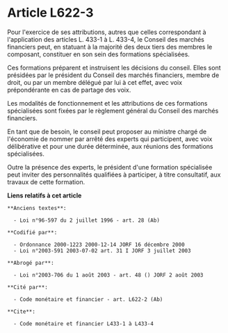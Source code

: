 # Article L622-3

Pour l'exercice de ses attributions, autres que celles correspondant à l'application des articles L. 433-1 à L. 433-4, le
Conseil des marchés financiers peut, en statuant à la majorité des deux tiers des membres le composant, constituer en son
sein des formations spécialisées.

Ces formations préparent et instruisent les décisions du conseil. Elles sont présidées par le président du Conseil des
marchés financiers, membre de droit, ou par un membre délégué par lui à cet effet, avec voix prépondérante en cas de partage
des voix.

Les modalités de fonctionnement et les attributions de ces formations spécialisées sont fixées par le règlement général du
Conseil des marchés financiers.

En tant que de besoin, le conseil peut proposer au ministre chargé de l'économie de nommer par arrêté des experts qui
participent, avec voix délibérative et pour une durée déterminée, aux réunions des formations spécialisées.

Outre la présence des experts, le président d'une formation spécialisée peut inviter des personnalités qualifiées à
participer, à titre consultatif, aux travaux de cette formation.

**Liens relatifs à cet article**

	**Anciens textes**:

	  - Loi n°96-597 du 2 juillet 1996 - art. 28 (Ab)

	**Codifié par**:

	  - Ordonnance 2000-1223 2000-12-14 JORF 16 décembre 2000
	  - Loi n°2003-591 2003-07-02 art. 31 I JORF 3 juillet 2003

	**Abrogé par**:

	  - Loi n°2003-706 du 1 août 2003 - art. 48 () JORF 2 août 2003

	**Cité par**:

	  - Code monétaire et financier - art. L622-2 (Ab)

	**Cite**:

	  - Code monétaire et financier L433-1 à L433-4
